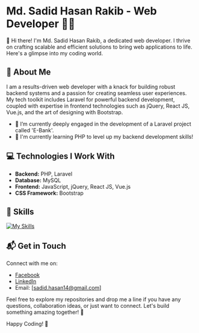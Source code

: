 <!--
**mdsadid/mdsadid** is a ✨ _special_ ✨ repository because its `README.md` (this file) appears on your GitHub profile.

Here are some ideas to get you started:

- 🔭 I’m currently working on ...
- 🌱 I’m currently learning ...
- 👯 I’m looking to collaborate on ...
- 🤔 I’m looking for help with ...
- 💬 Ask me about ...
- 📫 How to reach me: ...
- 😄 Pronouns: ...
- ⚡ Fun fact: ...
-->

# Md. Sadid Hasan Rakib - Web Developer 👨‍💻

👋 Hi there! I'm Md. Sadid Hasan Rakib, a dedicated web developer. I thrive on crafting scalable and efficient solutions to bring web applications to life. Here's a glimpse into my coding world.

## 🙋 About Me

I am a results-driven web developer with a knack for building robust backend systems and a passion for creating seamless user experiences. My tech toolkit includes Laravel for powerful backend development, coupled with expertise in frontend technologies such as jQuery, React JS, Vue.js, and the art of designing with Bootstrap.

- 🔭 I’m currently deeply engaged in the development of a Laravel project called 'E-Bank'.
- 🌱 I'm currently learning PHP to level up my backend development skills!

## 💻 Technologies I Work With

- **Backend:** PHP, Laravel
- **Database:** MySQL
- **Frontend:** JavaScript, jQuery, React JS, Vue.js
- **CSS Framework:** Bootstrap

## 🔧 Skills

[![My Skills](https://skillicons.dev/icons?i=php,laravel,mysql,js,jquery,react,vue,html,css,bootstrap,git)](https://skillicons.dev)

## 📬 Get in Touch

Connect with me on:

- [Facebook](https://www.facebook.com/sadid.hasan.7/)
- [LinkedIn](https://www.linkedin.com/in/sadid-hasan-rakib-31488819b/)
- Email: [sadid.hasan14@gmail.com]

Feel free to explore my repositories and drop me a line if you have any questions, collaboration ideas, or just want to connect. Let's build something amazing together! 🌟

Happy Coding! 🚀
